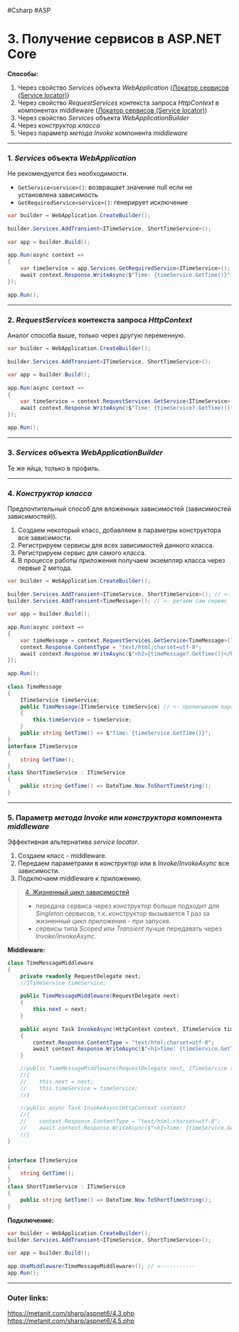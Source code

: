 #Csharp #ASP

# 3. Получение сервисов в ASP.NET Core

**Способы:**
1. Через свойство *Services* объекта *WebApplication* ([Локатор сервисов (Service locator)](2.%20Knowledge/Программирование/9.%20Паттерны/Проектирование/Порождающие/Локатор%20сервисов%20(Service%20locator).md))
2. Через свойство *RequestServices* контекста запроса *HttpContext* в компонентах middleware  ([Локатор сервисов (Service locator)](2.%20Knowledge/Программирование/9.%20Паттерны/Проектирование/Порождающие/Локатор%20сервисов%20(Service%20locator).md))
3. Через свойство *Services* объекта *WebApplicationBuilder*
4. Через *конструктор класса*
5. Через параметр *метода Invoke* компонента *middleware*


---
### 1. *Services* объекта *WebApplication*
Не рекомендуется без необходимости.
- `GetService<service>()`: возвращает значение null если не установлена зависимость
- `GetRequiredService<service>()`: генерирует исключение

```csharp
var builder = WebApplication.CreateBuilder();
 
builder.Services.AddTransient<ITimeService, ShortTimeService>();
 
var app = builder.Build();
 
app.Run(async context =>
{
    var timeService = app.Services.GetRequiredService<ITimeService>(); 
    await context.Response.WriteAsync($"Time: {timeService.GetTime()}");
});
 
app.Run();
```

---
### 2. *RequestServices* контекста запроса *HttpContext*
Аналог способа выше, только через другую переменную.

```csharp
var builder = WebApplication.CreateBuilder();
 
builder.Services.AddTransient<ITimeService, ShortTimeService>();
 
var app = builder.Build();
 
app.Run(async context =>
{
    var timeService = context.RequestServices.GetService<ITimeService>(); 
    await context.Response.WriteAsync($"Time: {timeService?.GetTime()}");
});
 
app.Run();
```


---
### 3. *Services* объекта *WebApplicationBuilder*
Те же яйца, только в профиль.

---

### 4. *Конструктор класса*
Предпочтительный способ для вложенных зависимостей (зависимостей зависимостей)).

1. Создаем некоторый класс, добавляем в параметры конструктора все зависимости.
2. Регистрируем сервисы для всех зависимостей данного класса.
3. Регистрируем сервис для самого класса.
4. В процессе работы приложения получаем экземпляр класса через первые 2 метода.

```csharp
var builder = WebApplication.CreateBuilder();
 
builder.Services.AddTransient<ITimeService, ShortTimeService>(); // <- регаем зависимости сервиса
builder.Services.AddTransient<TimeMessage>(); // <- регаем сам сервис
 
var app = builder.Build();
 
app.Run(async context =>
{
    var timeMessage = context.RequestServices.GetService<TimeMessage>(); // <- получаем экземпляр сервиса со всем деревом зависимостей.
    context.Response.ContentType = "text/html;charset=utf-8";
    await context.Response.WriteAsync($"<h2>{timeMessage?.GetTime()}</h2>");
});
 
app.Run();
 
class TimeMessage
{
    ITimeService timeService;
    public TimeMessage(ITimeService timeService) // <- прописываем параметрами от чего зависим
    {
        this.timeService = timeService;
    }
    public string GetTime() => $"Time: {timeService.GetTime()}";
}
interface ITimeService
{
    string GetTime();
}
class ShortTimeService : ITimeService
{
    public string GetTime() => DateTime.Now.ToShortTimeString();
}
```
---
### 5. Параметр *метода Invoke* или *конструктора* компонента *middleware*
Эффективная альтернатива *service locator*.

1. Создаем класс - middleware.
2. Передаем параметрами в *конструктор* или в *Invoke*/*InvokeAsync* все зависимости.
3. Подключаем middleware к приложению.

> [4. Жизненный цикл зависимостей](1.%20Languages/C-sharp/WEB/ASP.NET/ASP.NET%20Core/2.%20DI/4.%20Жизненный%20цикл%20зависимостей.md)
> - передача сервиса через *конструктор* больше подходит для *Singleton* сервисов, т.к. конструктор вызывается 1 раз за жизненный цикл приложения - при запуске.
> - сервисы типа *Scoped* или *Transient* лучше передавать через *Invoke*/*InvokeAsync*.

**Middleware:**
```csharp
class TimeMessageMiddleware
{
    private readonly RequestDelegate next;
    //ITimeService timeService;
 
    public TimeMessageMiddleware(RequestDelegate next)
    {
        this.next = next;
    }
 
    public async Task InvokeAsync(HttpContext context, ITimeService timeService)
    {
        context.Response.ContentType = "text/html;charset=utf-8";
        await context.Response.WriteAsync($"<h1>Time: {timeService.GetTime()}</h1>");
    }

	//public TimeMessageMiddleware(RequestDelegate next, ITimeService timeService)
    //{
    //    this.next = next;
    //    this.timeService = timeService;
    //}
 
    //public async Task InvokeAsync(HttpContext context)
    //{
    //    context.Response.ContentType = "text/html;charset=utf-8";
    //    await context.Response.WriteAsync($"<h1>Time: {timeService.GetTime()}</h1>");
    //}
}


interface ITimeService
{
    string GetTime();
}
class ShortTimeService : ITimeService
{
    public string GetTime() => DateTime.Now.ToShortTimeString();
}
```

**Подключение:**
```csharp
var builder = WebApplication.CreateBuilder();
builder.Services.AddTransient<ITimeService, ShortTimeService>();
 
var app = builder.Build();
 
app.UseMiddleware<TimeMessageMiddleware>(); // <-----------
app.Run();
```

---
### Outer links:
https://metanit.com/sharp/aspnet6/4.3.php
https://metanit.com/sharp/aspnet6/4.5.php